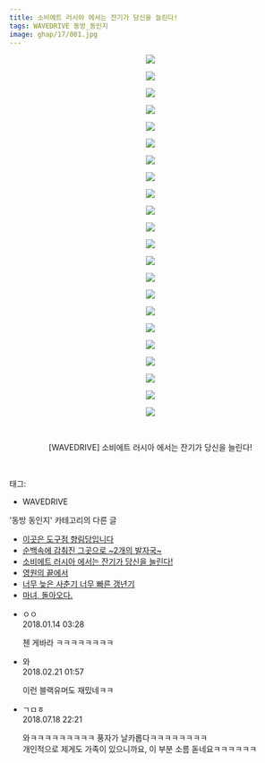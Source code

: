 ```yaml
---
title: 소비에트 러시아 에서는 잔기가 당신을 늘린다!
tags: WAVEDRIVE 동방_동인지
image: ghap/17/001.jpg
---
```

<div class="article">
<p style="text-align: center; clear: none; float: none;"><img src="{{ site.nasurl }}/ghap/17/001.jpg"/></p>
<p style="text-align: center; clear: none; float: none;"><img src="{{ site.nasurl }}/ghap/17/002.jpg"/></p>
<p style="text-align: center; clear: none; float: none;"><img src="{{ site.nasurl }}/ghap/17/003.jpg"/></p>
<p style="text-align: center; clear: none; float: none;"><img src="{{ site.nasurl }}/ghap/17/004.jpg"/></p>
<p style="text-align: center; clear: none; float: none;"><img src="{{ site.nasurl }}/ghap/17/005.jpg"/></p>
<p style="text-align: center; clear: none; float: none;"><img src="{{ site.nasurl }}/ghap/17/006.jpg"/></p>
<p style="text-align: center; clear: none; float: none;"><img src="{{ site.nasurl }}/ghap/17/007.jpg"/></p>
<p style="text-align: center; clear: none; float: none;"><img src="{{ site.nasurl }}/ghap/17/008.jpg"/></p>
<p style="text-align: center; clear: none; float: none;"><img src="{{ site.nasurl }}/ghap/17/009.jpg"/></p>
<p style="text-align: center; clear: none; float: none;"><img src="{{ site.nasurl }}/ghap/17/010.jpg"/></p>
<p style="text-align: center; clear: none; float: none;"><img src="{{ site.nasurl }}/ghap/17/011.jpg"/></p>
<p style="text-align: center; clear: none; float: none;"><img src="{{ site.nasurl }}/ghap/17/012.jpg"/></p>
<p style="text-align: center; clear: none; float: none;"><img src="{{ site.nasurl }}/ghap/17/013.jpg"/></p>
<p style="text-align: center; clear: none; float: none;"><img src="{{ site.nasurl }}/ghap/17/014.jpg"/></p>
<p style="text-align: center; clear: none; float: none;"><img src="{{ site.nasurl }}/ghap/17/015.jpg"/></p>
<p style="text-align: center; clear: none; float: none;"><img src="{{ site.nasurl }}/ghap/17/016.jpg"/></p>
<p style="text-align: center; clear: none; float: none;"><img src="{{ site.nasurl }}/ghap/17/017.jpg"/></p>
<p style="text-align: center; clear: none; float: none;"><img src="{{ site.nasurl }}/ghap/17/018.jpg"/></p>
<p style="text-align: center; clear: none; float: none;"><img src="{{ site.nasurl }}/ghap/17/019.jpg"/></p>
<p style="text-align: center; clear: none; float: none;"><img src="{{ site.nasurl }}/ghap/17/020.jpg"/></p>
<p style="text-align: center; clear: none; float: none;"><img src="{{ site.nasurl }}/ghap/17/021.jpg"/></p>
<p style="text-align: center; clear: none; float: none;"><img src="{{ site.nasurl }}/ghap/17/022.jpg"/></p>
<p style="text-align: center; clear: none; float: none;"><br/></p>
<p style="text-align: center; clear: none; float: none;">[WAVEDRIVE] 소비에트 러시아 에서는 잔기가 당신을 늘린다!</p>
<p><br/></p>
</div><div class="tagTrail">
<p>태그: </p>
<ul>
<li>WAVEDRIVE</li>
</ul>
</div><div class="another">
<p>'동방 동인지' 카테고리의 다른 글</p>
<ul>
<li><a href="/2016-06-16-ghap_19">이곳은 도구점 향림당입니다</a></li>
<li><a href="/2016-06-16-ghap_18">순백속에 감춰진 그곳으로 ~2개의 발자국~</a></li>
<li><a href="/2016-06-16-ghap_17">소비에트 러시아 에서는 잔기가 당신을 늘린다!</a></li>
<li><a href="/2016-06-16-ghap_16">영원의 끝에서</a></li>
<li><a href="/2016-06-16-ghap_15">너무 늦은 사춘기 너무 빠른 갱년기</a></li>
<li><a href="/2016-06-16-ghap_14">마녀, 돌아오다.</a></li>
</ul>
</div><div class="cb_module cb_fluid">
<div class="cb_wrt cb_profile">
<div class="comment">
<ul>
<li class="cb_thumb_off" id="comment15173806">
<div class="cb_comment_area">
<div class="cb_info_area">
<div class="cb_section">
<span class="cb_nick_name">ㅇㅇ</span>
</div>
<div class="cb_section">
<span class="cb_date">2018.01.14 03:28 </span>
</div>
</div>
<div class="cb_dsc_comment">
<p class="cb_dsc">
											첸 게바라 ㅋㅋㅋㅋㅋㅋㅋㅋ
										</p>
</div>
</div></li>
<li class="cb_thumb_off" id="comment15203519">
<div class="cb_comment_area">
<div class="cb_info_area">
<div class="cb_section">
<span class="cb_nick_name">와</span>
</div>
<div class="cb_section">
<span class="cb_date">2018.02.21 01:57 </span>
</div>
</div>
<div class="cb_dsc_comment">
<p class="cb_dsc">
											이런 블랙유머도 재밌네ㅋㅋ
										</p>
</div>
</div></li>
<li class="cb_thumb_off" id="comment15289515">
<div class="cb_comment_area">
<div class="cb_info_area">
<div class="cb_section">
<span class="cb_nick_name">ㄱㅁㅎ</span>
</div>
<div class="cb_section">
<span class="cb_date">2018.07.18 22:21 </span>
</div>
</div>
<div class="cb_dsc_comment">
<p class="cb_dsc">
											와ㅋㅋㅋㅋㅋㅋㅋㅋㅋ 풍자가 날카롭다ㅋㅋㅋㅋㅋㅋㅋㅋ<br/>
개인적으로 제게도 가족이 있으니까요, 이 부분 소름 돋네요ㅋㅋㅋㅋㅋㅋ
										</p>
</div>
</div></li>
</ul>
</div>
</div><!-- commentList close -->
</div>